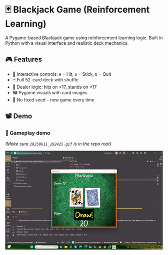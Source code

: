 # 🃏 Blackjack Game (Reinforcement Learning)

A Pygame-based Blackjack game using reinforcement learning logic. Built in Python with a visual interface and realistic deck mechanics.

## 🎮 Features

- 🎯 Interactive controls: `H` = Hit, `S` = Stick, `Q` = Quit  
- 🃏 Full 52-card deck with shuffle  
- 🤖 Dealer logic: hits on <17, stands on ≥17  
- 🖼️ Pygame visuals with card images  
- 🔄 No fixed seed – new game every time  

## 📽️ Demo

### 📸 Gameplay demo  
*(Make sure `20250611_192425.gif` is in the repo root)*

![Blackjack Demo](20250611_192425.gif)
